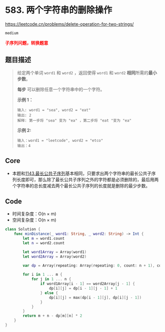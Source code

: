 # 583. 两个字符串的删除操作

https://leetcode.cn/problems/delete-operation-for-two-strings/

`medium`

**<font color=red>子序列问题，转换题意**

**</font>**

## 题目描述

> 给定两个单词 `word1` 和 `word2` ，返回使得 `word1` 和 `word2` **相同**所需的**最小步数**。
>
> **每步** 可以删除任意一个字符串中的一个字符。
>
>  
>
> **示例 1：**
>
> ```
> 输入: word1 = "sea", word2 = "eat"
> 输出: 2
> 解释: 第一步将 "sea" 变为 "ea" ，第二步将 "eat "变为 "ea"
> ```
>
> **示例  2:**
>
> ```
> 输入：word1 = "leetcode", word2 = "etco"
> 输出：4
> ```

## Core

- 本题和[1143.最长公共子序列](https://leetcode.cn/problems/longest-common-subsequence/)基本相同，只要求出两个字符串的最长公共子序列长度即可，那么除了最长公共子序列之外的字符都是必须删除的，最后用两个字符串的总长度减去两个最长公共子序列的长度就是删除的最少步数。



## Code

- 时间复杂度：O(n × m)
- 空间复杂度：O(n × m)

```swift
class Solution {
    func minDistance(_ word1: String, _ word2: String) -> Int {
        let m = word1.count
        let n = word2.count

        let word1Array = Array(word1)
        let word2Array = Array(word2)

        var dp = Array(repeating: Array(repeating: 0, count: n + 1), count: m + 1)
        
        for i in 1 ... m {
            for j in 1 ... n {
                if word1Array[i - 1] == word2Array[j - 1] {
                    dp[i][j] = dp[i - 1][j - 1] + 1
                } else {
                    dp[i][j] = max(dp[i - 1][j], dp[i][j - 1])
                }
            }
        }
        return m + n - dp[m][n] * 2
    }
}
```

